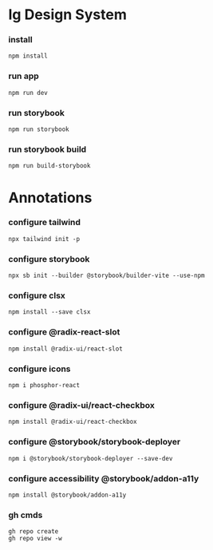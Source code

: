 # Ig Design System

### install

```
npm install
```

### run app

```
npm run dev
```

### run storybook

```
npm run storybook
```

### run storybook build

```
npm run build-storybook
```

# Annotations

### configure tailwind

```
npx tailwind init -p
```

### configure storybook

```
npx sb init --builder @storybook/builder-vite --use-npm
```

### configure clsx

```
npm install --save clsx
```

### configure @radix-react-slot

```
npm install @radix-ui/react-slot
```

### configure icons

```
npm i phosphor-react
```

### configure @radix-ui/react-checkbox

```
npm install @radix-ui/react-checkbox
```

### configure @storybook/storybook-deployer

```
npm i @storybook/storybook-deployer --save-dev
```

### configure accessibility @storybook/addon-a11y

```
npm install @storybook/addon-a11y
```

### gh cmds

```
gh repo create
gh repo view -w

```
